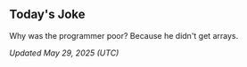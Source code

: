 ## Today's Joke
Why was the programmer poor? Because he didn't get arrays.

*Updated May 29, 2025 (UTC)*
